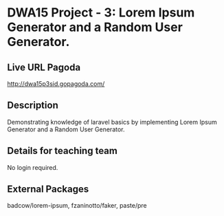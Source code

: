 # DWA15 Project - 3: Lorem Ipsum Generator and a Random User Generator.

## Live URL Pagoda
<http://dwa15p3sid.gopagoda.com/>
	
## Description
Demonstrating knowledge of laravel basics by implementing Lorem Ipsum Generator and a Random User Generator.

## Details for teaching team
No login required.

## External Packages
badcow/lorem-ipsum, fzaninotto/faker, paste/pre